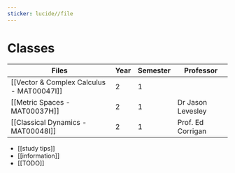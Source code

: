 ```yaml
---
sticker: lucide//file
---
```

# Classes

| **Files**                                 | Year | Semester | Professor         |
| ----------------------------------------- | ---- | -------- | ----------------- |
| [[Vector & Complex Calculus - MAT00047I]] | 2    | 1        |                   |
| [[Metric Spaces - MAT00037H]]             | 2    | 1        | Dr Jason Levesley |
| [[Classical Dynamics - MAT00048I]]        | 2    | 1        | Prof. Ed Corrigan                  |

- [[study tips]]
- [[information]]
- [[TODO]]